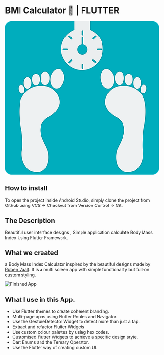 # BMI Calculator 💪 | FLUTTER  
![Finished App](https://github.com/SherifR2ft/Images/blob/master/Images/BMI-Calculator-icon.png)

## How to install

To open the project inside Android Studio, simply clone the project from Github using
VCS → Checkout from Version Control → Git.

## The Description

Beautiful user interface designs , Simple application calculate Body Mass Index Using Flutter Framework.  


## What we created

a Body Mass Index Calculator inspired by the beautiful designs made by [Ruben Vaalt](https://dribbble.com/shots/4585382-Simple-BMI-Calculator). It is a multi screen app with simple functionality but full-on custom styling. 

![Finished App](https://github.com/SherifR2ft/Images/blob/master/Images/BMI-Calculator-Flutter.gif)

## What I use in this App. 

- Use Flutter themes to create coherent branding. 
- Multi-page apps using Flutter Routes and Navigator.
- Use the GestureDetector Widget to detect more than just a tap.
- Extract and refactor Flutter Widgets
- Use custom colour palettes by using hex codes.
- Customised Flutter Widgets to achieve a specific design style.
- Dart Enums and the Ternary Operator.
- Use the Flutter way of creating custom UI.

